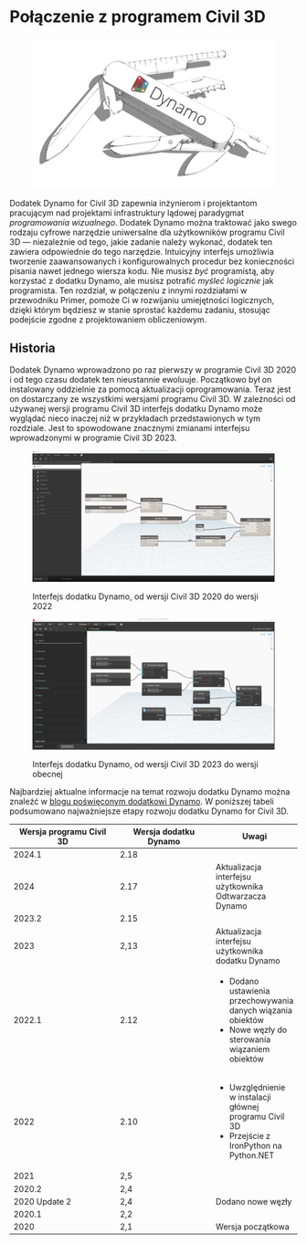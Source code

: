 # Połączenie z programem Civil 3D

<figure><img src="../.gitbook/assets/DynamoSwissKnife-WhiteBackground_edit (2).jpg" alt="" width="563"><figcaption></figcaption></figure>

Dodatek Dynamo for Civil 3D zapewnia inżynierom i projektantom pracującym nad projektami infrastruktury lądowej paradygmat _programowania wizualnego_. Dodatek Dynamo można traktować jako swego rodzaju cyfrowe narzędzie uniwersalne dla użytkowników programu Civil 3D — niezależnie od tego, jakie zadanie należy wykonać, dodatek ten zawiera odpowiednie do tego narzędzie. Intuicyjny interfejs umożliwia tworzenie zaawansowanych i konfigurowalnych procedur bez konieczności pisania nawet jednego wiersza kodu. Nie musisz _być_ programistą, aby korzystać z dodatku Dynamo, ale musisz potrafić _myśleć logicznie_ jak programista. Ten rozdział, w połączeniu z innymi rozdziałami w przewodniku Primer, pomoże Ci w rozwijaniu umiejętności logicznych, dzięki którym będziesz w stanie sprostać każdemu zadaniu, stosując podejście zgodne z projektowaniem obliczeniowym.

## Historia

Dodatek Dynamo wprowadzono po raz pierwszy w programie Civil 3D 2020 i od tego czasu dodatek ten nieustannie ewoluuje. Początkowo był on instalowany oddzielnie za pomocą aktualizacji oprogramowania. Teraz jest on dostarczany ze wszystkimi wersjami programu Civil 3D. W zależności od używanej wersji programu Civil 3D interfejs dodatku Dynamo może wyglądać nieco inaczej niż w przykładach przedstawionych w tym rozdziale. Jest to spowodowane znacznymi zmianami interfejsu wprowadzonymi w programie Civil 3D 2023.

<figure><img src="../.gitbook/assets/c3d-ui-old.png" alt=""><figcaption><p>Interfejs dodatku Dynamo, od wersji Civil 3D 2020 do wersji 2022</p></figcaption></figure>

<figure><img src="../.gitbook/assets/c3d-ui-new.png" alt=""><figcaption><p>Interfejs dodatku Dynamo, od wersji Civil 3D 2023 do wersji obecnej</p></figcaption></figure>

Najbardziej aktualne informacje na temat rozwoju dodatku Dynamo można znaleźć w [blogu poświęconym dodatkowi Dynamo](https://dynamobim.org/blog/). W poniższej tabeli podsumowano najważniejsze etapy rozwoju dodatku Dynamo for Civil 3D. 

<table data-full-width="false"><thead><tr><th width="180">Wersja programu Civil 3D</th><th width="161">Wersja dodatku Dynamo</th><th>Uwagi</th></tr></thead><tbody><tr><td>2024.1</td><td>2.18</td><td></td></tr><tr><td>2024</td><td>2.17</td><td>Aktualizacja interfejsu użytkownika Odtwarzacza Dynamo</td></tr><tr><td>2023.2</td><td>2.15</td><td></td></tr><tr><td>2023</td><td>2,13</td><td>Aktualizacja interfejsu użytkownika dodatku Dynamo</td></tr><tr><td>2022.1</td><td>2.12</td><td><ul><li>Dodano ustawienia przechowywania danych wiązania obiektów</li><li>Nowe węzły do sterowania wiązaniem obiektów</li></ul></td></tr><tr><td>2022</td><td>2.10</td><td><ul><li>Uwzględnienie w instalacji głównej programu Civil 3D</li><li>Przejście z IronPython na Python.NET</li></ul></td></tr><tr><td>2021</td><td>2,5</td><td></td></tr><tr><td>2020.2</td><td>2,4</td><td></td></tr><tr><td>2020 Update 2</td><td>2,4</td><td>Dodano nowe węzły</td></tr><tr><td>2020.1</td><td>2,2</td><td></td></tr><tr><td>2020</td><td>2,1</td><td>Wersja początkowa</td></tr></tbody></table>
